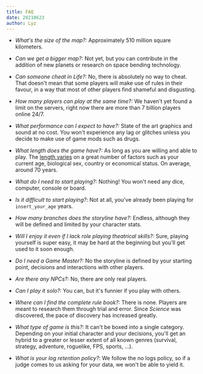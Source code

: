```yaml
---
title: FAQ
date: 20210623
author: Lyz
---
```


* *What's the size of the map?:* Approximately 510 million square kilometers.

* *Can we get a bigger map?:* Not yet, but you can contribute in the addition of
    new planets or research on space bending technology.

* *Can someone cheat in Life?:* No, there is absolutely no way to cheat. That
    doesn't mean that some players will make use of rules in their favour, in
    a way that most of other players find shameful and disgusting.

* *How many players can play at the same time?:* We haven't yet found a limit on
    the servers, right now there are more than 7 billion players online 24/7.

* *What performance can I expect to have?:* State of the art graphics and sound
    at no cost. You won't experience any lag or glitches unless you decide to
    make use of game mods such as drugs.

* *What length does the game have?:* As long as you are willing and able to
    play. The [length varies](https://en.wikipedia.org/wiki/Life_expectancy) on
    a great number of factors such as your current age, biological sex, country
    or economical status. On average, around 70 years.

* *What do I need to start playing?:* Nothing! You won't need any dice,
    computer, console or board.

* *Is it difficult to start playing?*: Not at all, you've already been playing for
    `insert_your_age` years.

* *How many branches does the storyline have?:* Endless, although they will be
    defined and limited by your character stats.

* *Will I enjoy it even if I lack role playing theatrical skills?:* Sure,
    playing yourself is super easy, it may be hard at the beginning but you'll
    get used to it soon enough.

* *Do I need a Game Master?:* No the storyline is defined by your starting
    point, decisions and interactions with other players.

* *Are there any NPCs?:* No, there are only real players.

* *Can I play it solo?:* You can, but it's funnier if you play with others.

* *Where can I find the complete rule book?:* There is none. Players are meant
    to research them through trial and error. Since *Science* was discovered,
    the pace of discovery has increased greatly.

* *What type of game is this?:* It can't be boxed into a single category.
    Depending on your initial character and your decisions, you'll get an hybrid
    to a greater or lesser extent of all known genres (survival, strategy,
    adventure, roguelike, FPS, sports, ...).

* *What is your log retention policy?*: We follow the no logs policy, so if
    a judge comes to us asking for your data, we won't be able to yield it.
